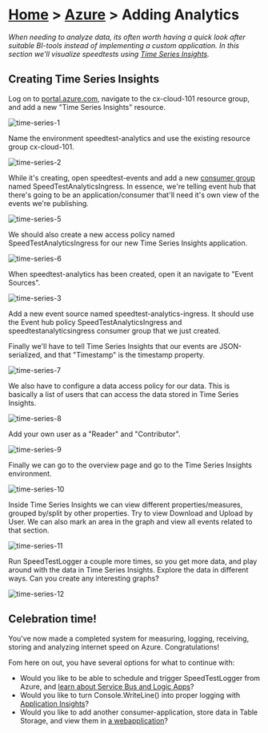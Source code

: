 [Home](../) > [Azure](index) > Adding Analytics
===============================================
_When needing to analyze data, its often worth having a quick look after suitable BI-tools instead of implementing a custom application. In this section we'll visualize speedtests using [Time Series Insights](https://docs.microsoft.com/en-us/azure/time-series-insights/time-series-insights-overview)._

Creating Time Series Insights
-----------------------------
Log on to [portal.azure.com](https://portal.azure.com), navigate to the cx-cloud-101 resource group, and add a new "Time Series Insights" resource.

![time-series-1](images/time-series-1.png)

Name the environment speedtest-analytics and use the existing resource group cx-cloud-101.

![time-series-2](images/time-series-2.png)

While it's creating, open speedtest-events and add a new [consumer group](https://docs.microsoft.com/en-us/azure/event-hubs/event-hubs-features#consumer-groups) named SpeedTestAnalyticsIngress. In essence, we're telling event hub that there's going to be an application/consumer that'll need it's own view of the events we're publishing.

![time-series-5](images/time-series-5.png)

We should also create a new access policy named SpeedTestAnalyticsIngress for our new Time Series Insights application.

![time-series-6](images/time-series-6.png)

When speedtest-analytics has been created, open it an navigate to "Event Sources".

![time-series-3](images/time-series-3.png)

Add a new event source named speedtest-analytics-ingress. It should use the Event hub policy SpeedTestAnalyticsIngress and speedtestanalyticsingress consumer group that we just created.

Finally we'll have to tell Time Series Insights that our events are JSON-serialized, and that "Timestamp" is the timestamp property.

![time-series-7](images/time-series-7.png)

We also have to configure a data access policy for our data. This is basically a list of users that can access the data stored in Time Series Insights.

![time-series-8](images/time-series-8.png)

Add your own user as a "Reader" and "Contributor".

![time-series-9](images/time-series-9.png)

Finally we can go to the overview page and go to the Time Series Insights environment.

![time-series-10](images/time-series-10.png)

Inside Time Series Insights we can view different properties/measures, grouped by/split by other properties. Try to view Download and Upload by User. We can also mark an area in the graph and view all events related to that section.

![time-series-11](images/time-series-11.png)

Run SpeedTestLogger a couple more times, so you get more data, and play around with the data in Time Series Insights. Explore the data in different ways. Can you create any interesting graphs?

![time-series-12](images/time-series-12.png)

Celebration time!
-----------------
You've now made a completed system for measuring, logging, receiving, storing and analyzing internet speed on Azure. Congratulations!

Fom here on out, you have several options for what to continue with:
* Would you like to be able to schedule and trigger SpeedTestLogger from Azure, and [learn about Service Bus and Logic Apps](scheduling-speedtests)?
* Would you like to turn Console.WriteLine() into proper logging with [Application Insights](application-insights)?
* Would you like to add another consumer-application, store data in Table Storage, and view them in [a webapplication](the-web-page)?
